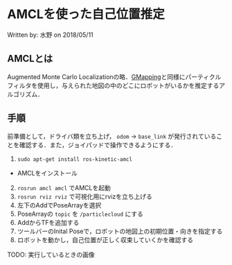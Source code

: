 # AMCLを使った自己位置推定

Written by: 水野 on 2018/05/11

## AMCLとは

Augmented Monte Carlo Localizationの略．[GMapping](gmapping.md)と同様にパーティクルフィルタを使用し，与えられた地図の中のどこにロボットがいるかを推定するアルゴリズム．

## 手順

前準備として，ドライバ類を立ち上げ， `odom` → `base_link` が発行されていることを確認する．また，ジョイパッドで操作できるようにする．

1. `sudo apt-get install ros-kinetic-amcl`
  - AMCLをインストール
2. `rosrun amcl amcl` でAMCLを起動
3. `rosrun rviz rviz` で可視化用にrvizを立ち上げる
4. 左下のAddでPoseArrayを選択
5. PoseArrayの `topic` を `/particlecloud` にする
6. AddからTFを追加する
7. ツールバーのInital Poseで，ロボットの地図上の初期位置・向きを指定する
8. ロボットを動かし，自己位置が正しく収束していくかを確認する

TODO: 実行しているときの画像